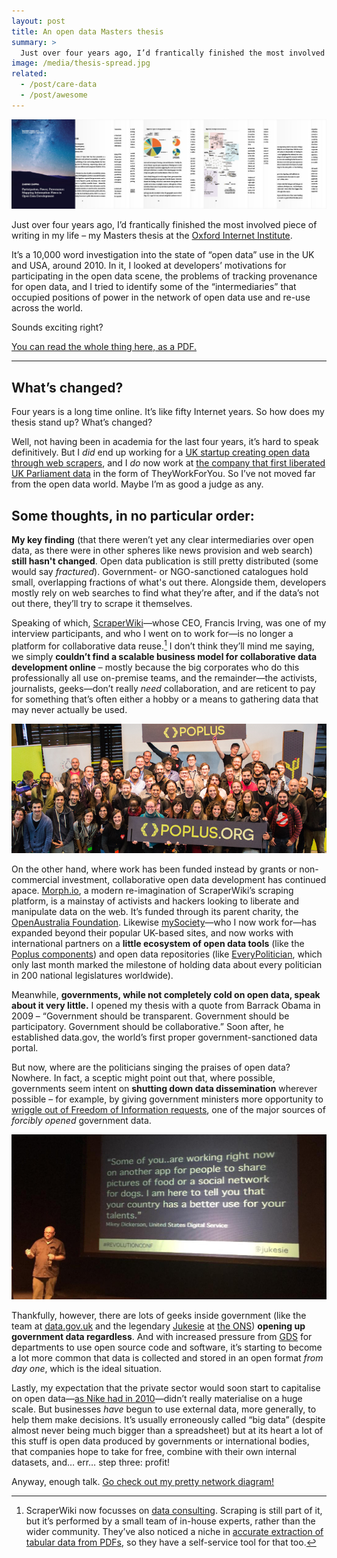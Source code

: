 ```yaml
---
layout: post
title: An open data Masters thesis
summary: >
  Just over four years ago, I’d frantically finished the most involved piece of writing in my life: my Masters thesis about Open Data. Today I take a look back at how Open Data has panned out over the intervening four years.
image: /media/thesis-spread.jpg
related:
  - /post/care-data
  - /post/awesome
---
```


[![A selection of pages from my thesis on Open Data](/media/thesis-spread.jpg)](/media/thesis.pdf)

Just over four years ago, I’d frantically finished the most involved piece of writing in my life – my Masters thesis at the [Oxford Internet Institute](http://www.oii.ox.ac.uk).

It’s a 10,000 word investigation into the state of “open data” use in the UK and USA, around 2010. In it, I looked at developers’ motivations for participating in the open data scene, the problems of tracking provenance for open data, and I tried to identify some of the “intermediaries” that occupied positions of power in the network of open data use and re-use across the world.

Sounds exciting right?

[You can read the whole thing here, as a PDF.](/media/thesis.pdf)

<hr class="stars">

## What’s changed?

Four years is a long time online. It’s like fifty Internet years. So how does my thesis stand up? What’s changed?

Well, not having been in academia for the last four years, it’s hard to speak definitively. But I *did* end up working for a [UK startup creating open data through web scrapers](https://scraperwiki.com), and I *do* now work at [the company that first liberated UK Parliament data](https://mysociety.org) in the form of TheyWorkForYou. So I’ve not moved far from the open data world. Maybe I’m as good a judge as any.

## Some thoughts, in no particular order:

**My key finding** (that there weren’t yet any clear intermediaries over open data, as there were in other spheres like news provision and web search) **still hasn't changed**. Open data publication is still pretty distributed (some would say *fractured*). Government- or NGO-sanctioned catalogues hold small, overlapping fractions of what's out there. Alongside them, developers mostly rely on web searches to find what they’re after, and if the data’s not out there, they’ll try to scrape it themselves.

Speaking of which, [ScraperWiki](https://scraperwiki.com)—whose CEO, Francis Irving, was one of my interview participants, and who I went on to work for—is no longer a platform for collaborative data reuse.[^1] I don’t think they’ll mind me saying, we simply **couldn’t find a scalable business model for collaborative data development online** – mostly because the big corporates who do this professionally all use on-premise teams, and the remainder—the activists, journalists, geeks—don’t really *need* collaboration, and are reticent to pay for something that’s often either a hobby or a means to gathering data that may never actually be used.

[^1]: ScraperWiki now focusses on [data consulting](https://scraperwiki.com/consulting). Scraping is still part of it, but it’s performed by a small team of in-house experts, rather than the wider community. They’ve also noticed a niche in [accurate extraction of tabular data from PDFs](https://pdftables.com), so they have a self-service tool for that too.

![Attendees at Poplus Con, 2014](/media/poplus-con.jpg)

On the other hand, where work has been funded instead by grants or non-commercial investment, collaborative open data development has continued apace. [Morph.io](https://morph.io), a modern re-imagination of ScraperWiki’s scraping platform, is a mainstay of activists and hackers looking to liberate and manipulate data on the web. It’s funded through its parent charity, the [OpenAustralia Foundation](https://www.openaustraliafoundation.org.au). Likewise [mySociety](https://mysociety.org)—who I now work for—has expanded beyond their popular UK-based sites, and now works with international partners on a **little ecosystem of open data tools** (like the [Poplus components](http://poplus.org)) and open data repositories (like [EveryPolitician](http://everypolitician.org), which only last month marked the milestone of holding data about every politician in 200 national legislatures worldwide).

Meanwhile, **governments, while not completely cold on open data, speak about it very little.** I opened my thesis with a quote from Barrack Obama in 2009 – “Government should be transparent. Government should be participatory. Government should be collaborative.” Soon after, he established data.gov, the world’s first proper government-sanctioned data portal.

But now, where are the politicians singing the praises of open data? Nowhere. In fact, a sceptic might point out that, where possible, governments seem intent on **shutting down data dissemination** wherever possible – for example, by giving government ministers more opportunity to [wriggle out of Freedom of Information requests](http://www.bbc.co.uk/news/uk-politics-33608344), one of the major sources of *forcibly opened* government data.

![Matt Jukes speaking at Revolution Conference 2015](/media/jukesie.jpg)

Thankfully, however, there are lots of geeks inside government (like the team at [data.gov.uk](https://data.gov.uk) and the legendary [Jukesie](https://twitter.com/jukesie) at [the ONS](http://digitalpublishing.ons.gov.uk)) **opening up government data regardless**. And with increased pressure from [GDS](https://gds.blog.gov.uk/about/) for departments to use open source code and software, it’s starting to become a lot more common that data is collected and stored in an open format *from day one*, which is the ideal situation.

Lastly, my expectation that the private sector would soon start to capitalise on open data—[as Nike had in 2010](http://blog.okfn.org/2011/07/27/and-so-corporations-begin-to-open-data/)—didn’t really materialise on a huge scale. But businesses *have* begun to use external data, more generally, to help them make decisions. It’s usually erroneously called “big data” (despite almost never being much bigger than a spreadsheet) but at its heart a lot of this stuff is open data produced by governments or international bodies, that companies hope to take for free, combine with their own internal datasets, and… err… step three: profit!

Anyway, enough talk. [Go check out my pretty network diagram!](/media/thesis.pdf)
